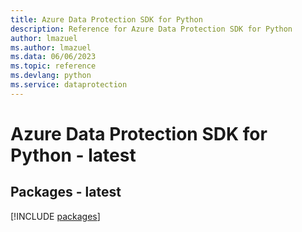 ```yaml
---
title: Azure Data Protection SDK for Python
description: Reference for Azure Data Protection SDK for Python
author: lmazuel
ms.author: lmazuel
ms.data: 06/06/2023
ms.topic: reference
ms.devlang: python
ms.service: dataprotection
---
```

# Azure Data Protection SDK for Python - latest
## Packages - latest
[!INCLUDE [packages](data-protection-index.md)]